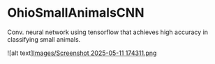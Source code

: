 # OhioSmallAnimalsCNN
Conv. neural network using tensorflow that achieves high accuracy in classifying small animals.

![alt text][Images/Screenshot 2025-05-11 174311.png](https://github.com/rileystuartmyers/OhioSmallAnimalsCNN/blob/1b444df3d929f33e49659b8dc527711c32cf9ab1/Images/Screenshot%202025-05-11%20174304.png)
